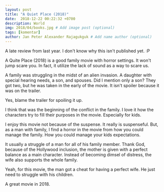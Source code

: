 ```yaml
---
layout: post
title: "A Quiet Place (2018)"
date:  2018-12-22 00:22:32 +0700
description: World
img: 2018/04/books.jpg # Add image post (optional)
tags: [komentar]
author: Jan Peter Alexander Rajagukguk # Add name author (optional)
---
```

A late review from last year. I don't know why this isn't published yet. :P

A Quite Place (2018) is a good family movie with horror settings. It won't jump scare you. In fact, it utilize the lack of sound as a way to scare us.

A family was struggling in the midst of an alien invasion. A daughter with special hearing needs, a son, and spouses. Did I mention only a son? They got two, but he was taken in the early of the movie. It isn't spoiler because it was on the trailer.

Yes, blame the trailer for spoiling it up.

I think that was the beginning of the conflict in the family. I love it how the characters try to fill their purposes in the movie. Especially for kids.

I enjoy this movie not because of the suspense. It really is suspenseful. But, as a man with family, I find a horror in the movie from how you could manage the family. How you could manage your kids expectations.

It usually a struggle of a man for all of his family member. Thank God, because of the Hollywood inclusion, the mother is given with a perfect balance as a main character. Instead of becoming dimsel of distress, the wife also supports the whole family.

Yeah, for this movie, the man got a cheat for having a perfect wife. He just need to struggle with his children.

A great movie in 2018.